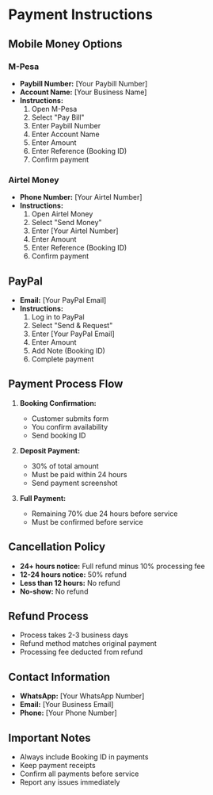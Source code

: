 # Payment Instructions

## Mobile Money Options

### M-Pesa
- **Paybill Number:** [Your Paybill Number]
- **Account Name:** [Your Business Name]
- **Instructions:**
  1. Open M-Pesa
  2. Select "Pay Bill"
  3. Enter Paybill Number
  4. Enter Account Name
  5. Enter Amount
  6. Enter Reference (Booking ID)
  7. Confirm payment

### Airtel Money
- **Phone Number:** [Your Airtel Number]
- **Instructions:**
  1. Open Airtel Money
  2. Select "Send Money"
  3. Enter [Your Airtel Number]
  4. Enter Amount
  5. Enter Reference (Booking ID)
  6. Confirm payment

## PayPal
- **Email:** [Your PayPal Email]
- **Instructions:**
  1. Log in to PayPal
  2. Select "Send & Request"
  3. Enter [Your PayPal Email]
  4. Enter Amount
  5. Add Note (Booking ID)
  6. Complete payment

## Payment Process Flow

1. **Booking Confirmation:**
   - Customer submits form
   - You confirm availability
   - Send booking ID

2. **Deposit Payment:**
   - 30% of total amount
   - Must be paid within 24 hours
   - Send payment screenshot

3. **Full Payment:**
   - Remaining 70% due 24 hours before service
   - Must be confirmed before service

## Cancellation Policy
- **24+ hours notice:** Full refund minus 10% processing fee
- **12-24 hours notice:** 50% refund
- **Less than 12 hours:** No refund
- **No-show:** No refund

## Refund Process
- Process takes 2-3 business days
- Refund method matches original payment
- Processing fee deducted from refund

## Contact Information
- **WhatsApp:** [Your WhatsApp Number]
- **Email:** [Your Business Email]
- **Phone:** [Your Phone Number]

## Important Notes
- Always include Booking ID in payments
- Keep payment receipts
- Confirm all payments before service
- Report any issues immediately
